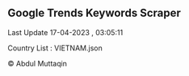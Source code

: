 

## Google Trends Keywords Scraper 
 
Last Update 17-04-2023 , 03:05:11

Country List :
VIETNAM.json



© Abdul Muttaqin 
